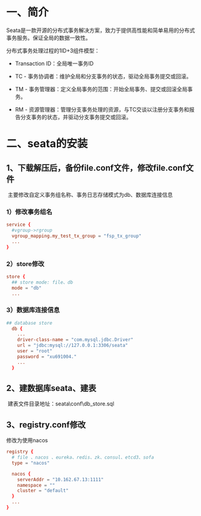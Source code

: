 # 一、简介

​	Seata是一款开源的分布式事务解决方案，致力于提供高性能和简单易用的分布式事务服务。保证全局的数据一致性。

分布式事务处理过程的1ID+3组件模型：

- Transaction ID：全局唯一事务ID

- TC - 事务协调者：维护全局和分支事务的状态，驱动全局事务提交或回滚。

- TM - 事务管理器：定义全局事务的范围：开始全局事务、提交或回滚全局事务。

- RM - 资源管理器：管理分支事务处理的资源，与TC交谈以注册分支事务和报告分支事务的状态，并驱动分支事务提交或回滚。

# 二、seata的安装

## 1、下载解压后，备份file.conf文件，修改file.conf文件

​	主要修改自定义事务组名称、事务日志存储模式为db、数据库连接信息

### 1）修改事务组名

```conf
service {
  #vgroup->rgroup
  vgroup_mapping.my_test_tx_group = "fsp_tx_group"
  ...
}
```

### 2）store修改

```conf
store {
  ## store mode: file、db
  mode = "db"
  ...
```

### 3）数据库连接信息

```conf
## database store
  db {
    ...
    driver-class-name = "com.mysql.jdbc.Driver"
    url = "jdbc:mysql://127.0.0.1:3306/seata"
    user = "root"
    password = "xu691004."
    ...
  }
```

## 2、建数据库seata、建表

​	建表文件目录地址：seata\conf\db_store.sql

## 3、registry.conf修改

修改为使用nacos

```conf
registry {
  # file 、nacos 、eureka、redis、zk、consul、etcd3、sofa
  type = "nacos"

  nacos {
    serverAddr = "10.162.67.13:1111"
    namespace = ""
    cluster = "default"
  }
  ...
}
```

